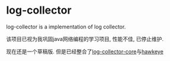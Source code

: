 # log-collector
log-collector is a implementation of log collector.

该项目已视为我巩固java网络编程的学习项目, 性能不佳, 已停止维护.

现在还是一个草稿版.
但是已经整合了[log-collector-core](https://github.com/GavinGuan24/log-collector-core)与[hawkeye](https://github.com/GavinGuan24/hawkeye)

